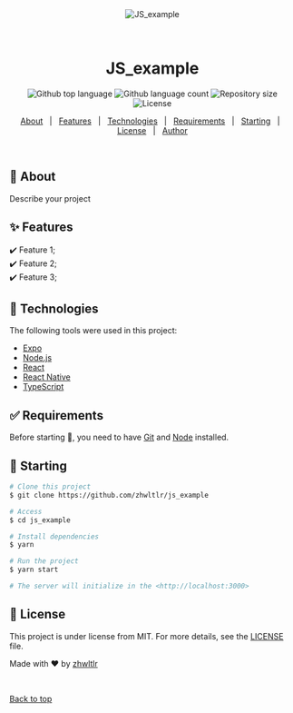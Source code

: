 <div align="center" id="top"> 
  <img src="./.github/app.gif" alt="JS_example" />

  &#xa0;

  <!-- <a href="https://js_example.netlify.app">Demo</a> -->
</div>

<h1 align="center">JS_example</h1>

<p align="center">
  <img alt="Github top language" src="https://img.shields.io/github/languages/top/zhwltlr/js_example?color=56BEB8">

  <img alt="Github language count" src="https://img.shields.io/github/languages/count/zhwltlr/js_example?color=56BEB8">

  <img alt="Repository size" src="https://img.shields.io/github/repo-size/zhwltlr/js_example?color=56BEB8">

  <img alt="License" src="https://img.shields.io/github/license/zhwltlr/js_example?color=56BEB8">

  <!-- <img alt="Github issues" src="https://img.shields.io/github/issues/zhwltlr/js_example?color=56BEB8" /> -->

  <!-- <img alt="Github forks" src="https://img.shields.io/github/forks/zhwltlr/js_example?color=56BEB8" /> -->

  <!-- <img alt="Github stars" src="https://img.shields.io/github/stars/zhwltlr/js_example?color=56BEB8" /> -->
</p>

<!-- Status -->

<!-- <h4 align="center"> 
	🚧  JS_example 🚀 Under construction...  🚧
</h4> 

<hr> -->

<p align="center">
  <a href="#dart-about">About</a> &#xa0; | &#xa0; 
  <a href="#sparkles-features">Features</a> &#xa0; | &#xa0;
  <a href="#rocket-technologies">Technologies</a> &#xa0; | &#xa0;
  <a href="#white_check_mark-requirements">Requirements</a> &#xa0; | &#xa0;
  <a href="#checkered_flag-starting">Starting</a> &#xa0; | &#xa0;
  <a href="#memo-license">License</a> &#xa0; | &#xa0;
  <a href="https://github.com/zhwltlr" target="_blank">Author</a>
</p>

<br>

## :dart: About ##

Describe your project

## :sparkles: Features ##

:heavy_check_mark: Feature 1;\
:heavy_check_mark: Feature 2;\
:heavy_check_mark: Feature 3;

## :rocket: Technologies ##

The following tools were used in this project:

- [Expo](https://expo.io/)
- [Node.js](https://nodejs.org/en/)
- [React](https://pt-br.reactjs.org/)
- [React Native](https://reactnative.dev/)
- [TypeScript](https://www.typescriptlang.org/)

## :white_check_mark: Requirements ##

Before starting :checkered_flag:, you need to have [Git](https://git-scm.com) and [Node](https://nodejs.org/en/) installed.

## :checkered_flag: Starting ##

```bash
# Clone this project
$ git clone https://github.com/zhwltlr/js_example

# Access
$ cd js_example

# Install dependencies
$ yarn

# Run the project
$ yarn start

# The server will initialize in the <http://localhost:3000>
```

## :memo: License ##

This project is under license from MIT. For more details, see the [LICENSE](LICENSE.md) file.


Made with :heart: by <a href="https://github.com/zhwltlr" target="_blank">zhwltlr</a>

&#xa0;

<a href="#top">Back to top</a>
